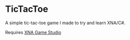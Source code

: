 TicTacToe
=========

A simple tic-tac-toe game I made to try and learn XNA/C#.

Requires [XNA Game Studio][1]

[1]: https://msxna.codeplex.com/releases
